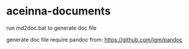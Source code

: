 # aceinna-documents

run md2doc.bat to generate doc file

generate doc file require pandoc from: https://github.com/jgm/pandoc